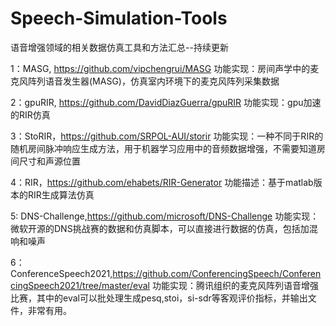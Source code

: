 # Speech-Simulation-Tools
语音增强领域的相关数据仿真工具和方法汇总--持续更新

1：MASG, https://github.com/vipchengrui/MASG
功能实现：房间声学中的麦克风阵列语音发生器(MASG)，仿真室内环境下的麦克风阵列采集数据

2：gpuRIR, https://github.com/DavidDiazGuerra/gpuRIR
功能实现：gpu加速的RIR仿真

3：StoRIR，https://github.com/SRPOL-AUI/storir
功能实现：一种不同于RIR的随机房间脉冲响应生成方法，用于机器学习应用中的音频数据增强，不需要知道房间尺寸和声源位置

4：RIR，https://github.com/ehabets/RIR-Generator
功能描述：基于matlab版本的RIR生成算法仿真

5: DNS-Challenge,https://github.com/microsoft/DNS-Challenge
功能实现：微软开源的DNS挑战赛的数据和仿真脚本，可以直接进行数据的仿真，包括加混响和噪声

6：ConferenceSpeech2021,https://github.com/ConferencingSpeech/ConferencingSpeech2021/tree/master/eval
功能实现：腾讯组织的麦克风阵列语音增强比赛，其中的eval可以批处理生成pesq,stoi，si-sdr等客观评价指标，并输出文件，非常有用。
